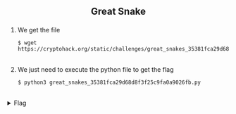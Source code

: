 ## <p style="text-align: center;">Great Snake</p>

<ol>
    <li>
    We get the file

    $ wget https://cryptohack.org/static/challenges/great_snakes_35381fca29d68d8f3f25c9fa0a9026fb.py
</li>
<br/>
    <li>
    We just need to execute the python file to get the flag

    $ python3 great_snakes_35381fca29d68d8f3f25c9fa0a9026fb.py
</li>
</ol>
<br/>
<details>
    <summary> Flag </summary>
    
    crypto{z3n_0f_pyth0n}
</details>